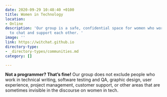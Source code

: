 ```yaml
---
date: 2020-09-29 10:48:40 +0100
title: Women in Technology
location:
- Online
description: 'Our group is a safe, confidential space for women who work in technology
  to chat and support each other. '
image: ''
link: https://witchat.github.io
directory-type:
- _directory-types/communities.md
category: []

---
```

**Not a programmer? That’s fine!** Our group does not exclude people who work in technical writing, software testing and QA, graphic design, user experience, project management, customer support, or other areas that are sometimes invisible in the discourse on women in tech.